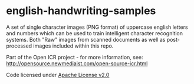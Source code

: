english-handwriting-samples
===========================
A set of single character images (PNG format) of uppercase english letters and numbers which can be used to train intelligent character recognition systems.
Both "Raw" images from scanned documents as well as post-processed images included within this repo.

Part of the Open ICR project - for more information, see:
http://opensource.newmediaist.com/open-source-icr.html

<p>Code licensed under <a href="http://www.apache.org/licenses/LICENSE-2.0" target="_blank">Apache License v2.0</a></p>